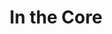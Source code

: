 ---
title: In the Core
photo: /images/photos/in-the-core.jpg
permalink: in-the-core/
description: "I love the energy of the city. Where the density of people and ideas reaches a critical mass that infrastructure becomes about form as well as function. I wanted to showcase Hailey in that context."
---